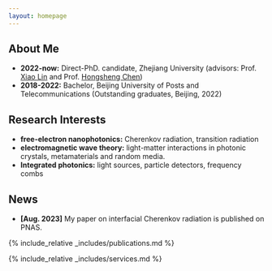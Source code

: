 ```yaml
---
layout: homepage
---
```


## About Me
- **2022-now:**  Direct-PhD. candidate, Zhejiang University (advisors: Prof. [Xiao Lin](https://scholar.google.co.uk/citations?user=DmHN_F8AAAAJ&hl=zh-CN) and Prof. [Hongsheng Chen](https://scholar.google.com/citations?user=w1p_Wf0AAAAJ&hl=zh-CN))
- **2018-2022:** Bachelor, Beijing University of Posts and Telecommunications (Outstanding graduates, Beijing, 2022)

## Research Interests
- **free-electron nanophotonics:** Cherenkov radiation, transition radiation
- **electromagnetic wave theory:** light-matter interactions in photonic crystals, metamaterials and random media.
- **Integrated photonics:** light sources, particle detectors, frequency combs
  
## News
- **[Aug. 2023]** My paper on interfacial Cherenkov radiation is published on PNAS.


{% include_relative _includes/publications.md %}

{% include_relative _includes/services.md %}
